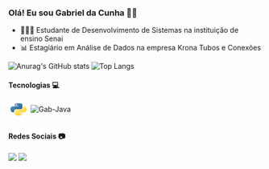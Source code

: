 ### Olá! Eu sou Gabriel da Cunha ✋🏻

- 🧑🏻‍💻 Estudante de Desenvolvimento de Sistemas na instituição de ensino Senai
- 📊 Estagiário em Análise de Dados na empresa Krona Tubos e Conexões

![Anurag's GitHub stats](https://github-readme-stats.vercel.app/api?username=GChandrone&show_icons=true&theme=tokyonight)
![Top Langs](https://github-readme-stats.vercel.app/api/top-langs/?username=GChandrone&layout=compact&theme=tokyonight)


#### Tecnologias 💻
<div style="display: inline_block">
  <img align="center" alt="Gab-Python" height="30" width="40" src="https://raw.githubusercontent.com/devicons/devicon/master/icons/python/python-original.svg">
  <img align="center" alt="Gab-Java" height="30" width="40" src="https://cdn.jsdelivr.net/gh/devicons/devicon/icons/java/java-original.svg" />
</div>
          
##

#### Redes Sociais 📷​
<div> 
  <a href="https://www.instagram.com/elcunha_/" target="_blank"><img src="https://img.shields.io/badge/-Instagram-%23E4405F?style=for-the-badge&logo=instagram&logoColor=white" target="_blank"></a>
  <a href="https://www.linkedin.com/in/gabriel-da-cunha-gc/" target="_blank"><img src="https://img.shields.io/badge/-LinkedIn-%230077B5?style=for-the-badge&logo=linkedin&logoColor=white" target="_blank"></a>
</div>
